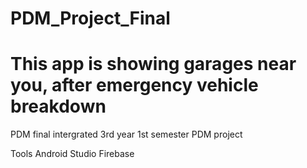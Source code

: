 # PDM_Project_Final
# This app is showing garages near you, after emergency vehicle breakdown
PDM final intergrated
3rd year 1st semester PDM project

Tools
Android Studio
Firebase
